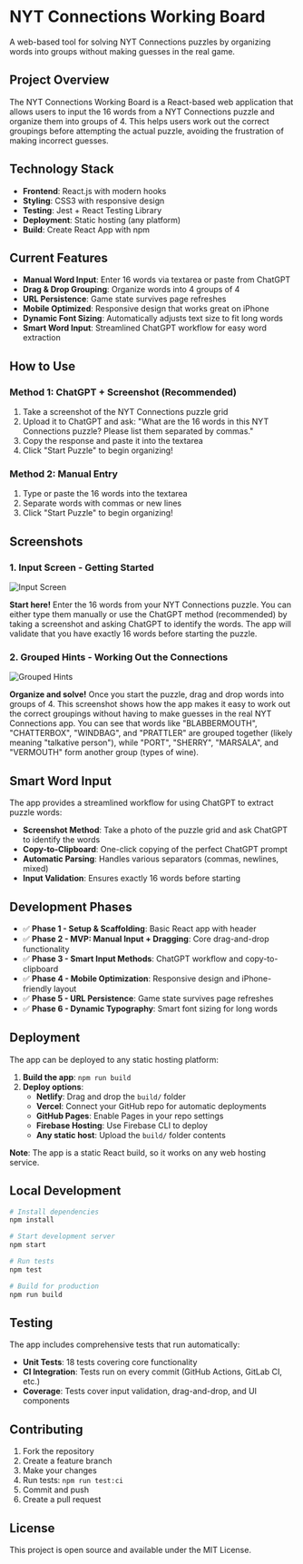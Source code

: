 # NYT Connections Working Board

A web-based tool for solving NYT Connections puzzles by organizing words into groups without making guesses in the real game.

## Project Overview

The NYT Connections Working Board is a React-based web application that allows users to input the 16 words from a NYT Connections puzzle and organize them into groups of 4. This helps users work out the correct groupings before attempting the actual puzzle, avoiding the frustration of making incorrect guesses.

## Technology Stack

- **Frontend**: React.js with modern hooks
- **Styling**: CSS3 with responsive design
- **Testing**: Jest + React Testing Library
- **Deployment**: Static hosting (any platform)
- **Build**: Create React App with npm

## Current Features

- **Manual Word Input**: Enter 16 words via textarea or paste from ChatGPT
- **Drag & Drop Grouping**: Organize words into 4 groups of 4
- **URL Persistence**: Game state survives page refreshes
- **Mobile Optimized**: Responsive design that works great on iPhone
- **Dynamic Font Sizing**: Automatically adjusts text size to fit long words
- **Smart Word Input**: Streamlined ChatGPT workflow for easy word extraction

## How to Use

### Method 1: ChatGPT + Screenshot (Recommended)
1. Take a screenshot of the NYT Connections puzzle grid
2. Upload it to ChatGPT and ask: "What are the 16 words in this NYT Connections puzzle? Please list them separated by commas."
3. Copy the response and paste it into the textarea
4. Click "Start Puzzle" to begin organizing!

### Method 2: Manual Entry
1. Type or paste the 16 words into the textarea
2. Separate words with commas or new lines
3. Click "Start Puzzle" to begin organizing!

## Screenshots

### 1. Input Screen - Getting Started
![Input Screen](screenshots/initial_screen.png)

**Start here!** Enter the 16 words from your NYT Connections puzzle. You can either type them manually or use the ChatGPT method (recommended) by taking a screenshot and asking ChatGPT to identify the words. The app will validate that you have exactly 16 words before starting the puzzle.

### 2. Grouped Hints - Working Out the Connections
![Grouped Hints](screenshots/board_in_progress.png)

**Organize and solve!** Once you start the puzzle, drag and drop words into groups of 4. This screenshot shows how the app makes it easy to work out the correct groupings without having to make guesses in the real NYT Connections app. You can see that words like "BLABBERMOUTH", "CHATTERBOX", "WINDBAG", and "PRATTLER" are grouped together (likely meaning "talkative person"), while "PORT", "SHERRY", "MARSALA", and "VERMOUTH" form another group (types of wine).

## Smart Word Input

The app provides a streamlined workflow for using ChatGPT to extract puzzle words:

- **Screenshot Method**: Take a photo of the puzzle grid and ask ChatGPT to identify the words
- **Copy-to-Clipboard**: One-click copying of the perfect ChatGPT prompt
- **Automatic Parsing**: Handles various separators (commas, newlines, mixed)
- **Input Validation**: Ensures exactly 16 words before starting

## Development Phases

- ✅ **Phase 1 - Setup & Scaffolding**: Basic React app with header
- ✅ **Phase 2 - MVP: Manual Input + Dragging**: Core drag-and-drop functionality
- ✅ **Phase 3 - Smart Input Methods**: ChatGPT workflow and copy-to-clipboard
- ✅ **Phase 4 - Mobile Optimization**: Responsive design and iPhone-friendly layout
- ✅ **Phase 5 - URL Persistence**: Game state survives page refreshes
- ✅ **Phase 6 - Dynamic Typography**: Smart font sizing for long words

## Deployment

The app can be deployed to any static hosting platform:

1. **Build the app**: `npm run build`
2. **Deploy options**:
   - **Netlify**: Drag and drop the `build/` folder
   - **Vercel**: Connect your GitHub repo for automatic deployments
   - **GitHub Pages**: Enable Pages in your repo settings
   - **Firebase Hosting**: Use Firebase CLI to deploy
   - **Any static host**: Upload the `build/` folder contents

**Note**: The app is a static React build, so it works on any web hosting service.

## Local Development

```bash
# Install dependencies
npm install

# Start development server
npm start

# Run tests
npm test

# Build for production
npm run build
```

## Testing

The app includes comprehensive tests that run automatically:

- **Unit Tests**: 18 tests covering core functionality
- **CI Integration**: Tests run on every commit (GitHub Actions, GitLab CI, etc.)
- **Coverage**: Tests cover input validation, drag-and-drop, and UI components

## Contributing

1. Fork the repository
2. Create a feature branch
3. Make your changes
4. Run tests: `npm run test:ci`
5. Commit and push
6. Create a pull request

## License

This project is open source and available under the MIT License.
